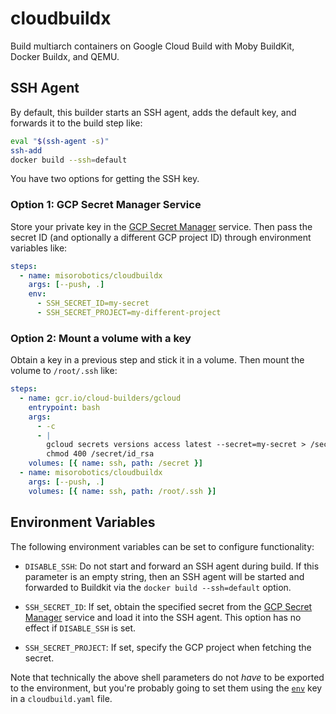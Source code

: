 # cloudbuildx

Build multiarch containers on Google Cloud Build with Moby BuildKit, Docker Buildx, and QEMU.

## SSH Agent

By default, this builder starts an SSH agent, adds the default key, and
forwards it to the build step like:

```bash
eval "$(ssh-agent -s)"
ssh-add
docker build --ssh=default
```

You have two options for getting the SSH key.

### Option 1: GCP Secret Manager Service

Store your private key in the
[GCP Secret Manager](https://cloud.google.com/secret-manager) service. Then
pass the secret ID (and optionally a different GCP project ID) through
environment variables like:

```yaml
steps:
  - name: misorobotics/cloudbuildx
    args: [--push, .]
    env:
      - SSH_SECRET_ID=my-secret
      - SSH_SECRET_PROJECT=my-different-project
```

### Option 2: Mount a volume with a key

Obtain a key in a previous step and stick it in a volume. Then mount the
volume to `/root/.ssh` like:

```yaml
steps:
  - name: gcr.io/cloud-builders/gcloud
    entrypoint: bash
    args:
      - -c
      - |
        gcloud secrets versions access latest --secret=my-secret > /secret/id_rsa
        chmod 400 /secret/id_rsa
    volumes: [{ name: ssh, path: /secret }]
  - name: misorobotics/cloudbuildx
    args: [--push, .]
    volumes: [{ name: ssh, path: /root/.ssh }]
```

## Environment Variables

The following environment variables can be set to configure functionality:

- `DISABLE_SSH`: Do not start and forward an SSH agent during build. If this
  parameter is an empty string, then an SSH agent will be started and forwarded
  to Buildkit via the `docker build --ssh=default` option.

- `SSH_SECRET_ID`: If set, obtain the specified secret from the
  [GCP Secret Manager](https://cloud.google.com/secret-manager) service and
  load it into the SSH agent. This option has no effect if `DISABLE_SSH` is
  set.

- `SSH_SECRET_PROJECT`: If set, specify the GCP project when fetching the
  secret.

Note that technically the above shell parameters do not _have_ to be exported
to the environment, but you're probably going to set them using the
[`env`](https://cloud.google.com/build/docs/build-config-file-schema#env) key
in a `cloudbuild.yaml` file.
